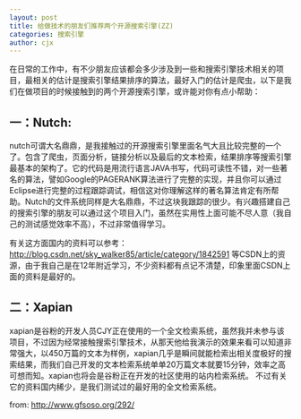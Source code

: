 ```yaml
---
layout: post
title: 给做技术的朋友们推荐两个开源搜索引擎(ZZ)
categories: 搜索引擎
author: cjx
---
```


在日常的工作中，有不少朋友应该都会多少涉及到一些和搜索引擎技术相关的项目，最相关的估计是搜索引擎结果排序的算法，最好入门的估计是爬虫，以下是我们在做项目的时候接触到的两个开源搜索引擎，或许能对你有点小帮助：

## 一：Nutch:

nutch可谓大名鼎鼎，是我接触过的开源搜索引擎里面名气大且比较完整的一个了。包含了爬虫，页面分析，链接分析以及最后的文本检索，结果排序等搜索引擎最基本的架构了。它的代码是用流行语言JAVA书写，代码可读性不错，对一些著名的算法，譬如Google的PAGERANK算法进行了完整的实现，并且你可以通过Eclipse进行完整的过程跟踪调试，相信这对你理解这样的著名算法肯定有所帮助。Nutch的文件系统同样是大名鼎鼎，不过这块我跟踪的很少。有兴趣搭建自己的搜索引擎的朋友可以通过这个项目入门，虽然在实用性上面可能不尽人意（我自己的测试感觉效率不高），不过非常值得学习。

<!--more-->

有关这方面国内的资料可以参考：
http://blog.csdn.net/sky_walker85/article/category/1842591
等CSDN上的资源，由于我自己是在12年附近学习，不少资料都有点记不清楚，印象里面CSDN上面的资料是最好的。

## 二：Xapian

xapian是谷粉的开发人员CJY正在使用的一个全文检索系统，虽然我并未参与该项目，不过因为经常接触搜索引擎技术，从那天他给我演示的效果来看可以知道非常强大，以450万篇的文本为样例，xapian几乎是瞬间就能检索出相关度极好的搜索结果，而我们自己开发的文本检索系统单单20万篇文本就要15分钟，效率之高可想而知。xapian也将会是谷粉正在开发的社区使用的站内检索系统。
不过有关它的资料国内稀少，是我们测试过的最好用的全文检索系统。

from: http://www.gfsoso.org/292/